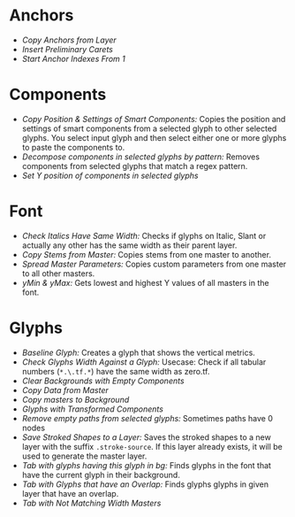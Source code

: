 
 # Anchors 
- *Copy Anchors from Layer* 
- *Insert Preliminary Carets* 
- *Start Anchor Indexes From 1* 

 # Components 
- *Copy Position & Settings of Smart Components:* Copies the position and settings of smart components from a selected glyph to other selected glyphs. You select input glyph and then select either one or more glyphs to paste the components to.
- *Decompose components in selected glyphs by pattern:* Removes components from selected glyphs that match a regex pattern.
- *Set Y position of components in selected glyphs* 

 # Font 
- *Check Italics Have Same Width:* Checks if glyphs on Italic, Slant or actually any other has the same width as their parent layer.
- *Copy Stems from Master:* Copies stems from one master to another.
- *Spread Master Parameters:* Copies custom parameters from one master to all other masters.
- *yMin & yMax:* Gets lowest and highest Y values of all masters in the font.

 # Glyphs 
- *Baseline Glyph:* Creates a glyph that shows the vertical metrics.
- *Check Glyphs Width Against a Glyph:* Usecase: Check if all tabular numbers (`*.\.tf.*`) have the same width as zero.tf.
- *Clear Backgrounds with Empty Components* 
- *Copy Data from Master* 
- *Copy masters to Background* 
- *Glyphs with Transformed Components* 
- *Remove empty paths from selected glyphs:* Sometimes paths have 0 nodes
- *Save Stroked Shapes to a Layer:* Saves the stroked shapes to a new layer with the suffix `.stroke-source`. If this layer already exists, it will be used to generate the master layer.
- *Tab with glyphs having this glyph in bg:* Finds glyphs in the font that have the current glyph in their background.
- *Tab with Glyphs that have an Overlap:* Finds glyphs glyphs in given layer that have an overlap.
- *Tab with Not Matching Width Masters* 
